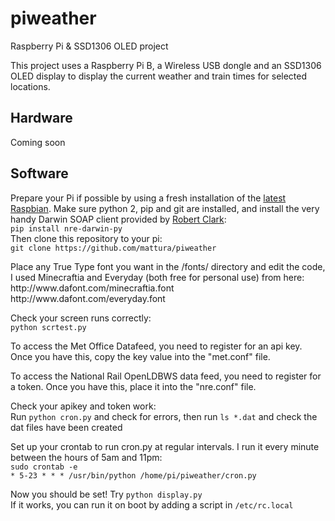 # piweather
Raspberry Pi &amp; SSD1306 OLED project

This project uses a Raspberry Pi B, a Wireless USB dongle and an SSD1306 OLED display to display the current weather and train times for selected locations.

<h2>Hardware</h2>
Coming soon

<h2>Software</h2>
<p>Prepare your Pi if possible by using a fresh installation of the <a href="https://www.raspberrypi.org/downloads/raspbian/">latest Raspbian</a>.
Make sure python 2, pip and git are installed, and install the very handy Darwin SOAP client provided by <a href="https://github.com/robert-b-clarke/nre-darwin-py">Robert Clark</a>:<br/>
<code>pip install nre-darwin-py</code><br/>
Then clone this repository to your pi:<br/>
<code>git clone https://github.com/mattura/piweather</code><br/>
</p>
<p>Place any True Type font you want in the /fonts/ directory and edit the code,
I used Minecraftia and Everyday (both free for personal use) from here:<br/>
http://www.dafont.com/minecraftia.font<br/>
http://www.dafont.com/everyday.font<br/>
</p>
Check your screen runs correctly:<br/>
<code>python scrtest.py</code><br/>
<p>To access the Met Office Datafeed, you need to register for an api key. Once you have this, copy the key value into the "met.conf" file.</p>
<p>To access the National Rail OpenLDBWS data feed, you need to register for a token. Once you have this, place it into the "nre.conf" file.</p>
<p>Check your apikey and token work:<br/>
Run <code>python cron.py</code> and check for errors, then run <code>ls *.dat</code> and check the dat files have been created</p>
<p>Set up your crontab to run cron.py at regular intervals. I run it every minute between the hours of 5am and 11pm:<br/>
<code>sudo crontab -e</code><br/>
<code>* 5-23 * * * /usr/bin/python /home/pi/piweather/cron.py</code>
</p>
<p>Now you should be set! Try <code>python display.py</code><br/>
If it works, you can run it on boot by adding a script in <code>/etc/rc.local</code>
</p>
